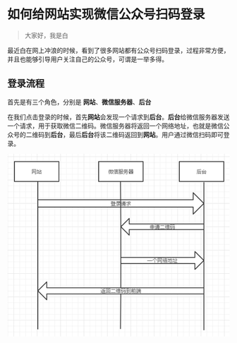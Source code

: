 # 如何给网站实现微信公众号扫码登录

> 大家好，我是白

最近白在网上冲浪的时候，看到了很多网站都有公众号扫码登录，过程非常方便，并且也能够引导用户关注自己的公众号，可谓是一举多得。

## 登录流程

首先是有三个角色，分别是 **网站**、**微信服务器**、**后台**

在我们点击登录的时候，首先**网站**会发现一个请求到**后台**。**后台**给微信服务器发送一个请求，用于获取微信二维码。微信服务器将返回一个网络地址，也就是微信公众号的二维码到**后台**，最后**后台**将该二维码返回到**网站**。用户通过微信扫码即可登录。

![登录流程](images/image-20210219105547322.png)

